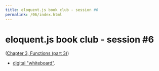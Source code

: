 ```yaml
---
title: eloquent.js book club - session #6
permalink: /06/index.html
---
```


# eloquent.js book club - session #6

([Chapter 3, Functions (part 3)](http://eloquentjavascript.net/03_functions.html#h_TcUD2vzyMe))

- [digital "whiteboard"](http://pad.papill0n.org/p/eloquentjs?noColors=true&useMonospaceFont=true).

